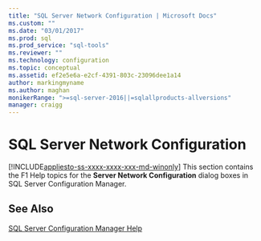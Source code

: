 ```yaml
---
title: "SQL Server Network Configuration | Microsoft Docs"
ms.custom: ""
ms.date: "03/01/2017"
ms.prod: sql
ms.prod_service: "sql-tools"
ms.reviewer: ""
ms.technology: configuration
ms.topic: conceptual
ms.assetid: ef2e5e6a-e2cf-4391-803c-23096dee1a14
author: markingmyname
ms.author: maghan
monikerRange: ">=sql-server-2016||=sqlallproducts-allversions"
manager: craigg
---
```

# SQL Server Network Configuration
[!INCLUDE[appliesto-ss-xxxx-xxxx-xxx-md-winonly](../../includes/appliesto-ss-xxxx-xxxx-xxx-md-winonly.md)]
  This section contains the F1 Help topics for the **Server Network Configuration** dialog boxes in SQL Server Configuration Manager.  
  
## See Also  
 [SQL Server Configuration Manager Help](../../tools/configuration-manager/sql-server-configuration-manager-help.md)  
  
  
